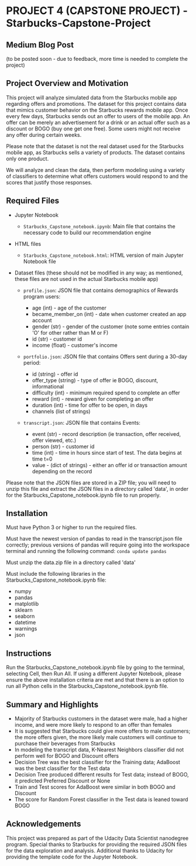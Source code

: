 # PROJECT 4 (CAPSTONE PROJECT) - Starbucks-Capstone-Project

## Medium Blog Post

(to be posted soon - due to feedback, more time is needed to complete the project)

## Project Overview and Motivation

This project will analyze simulated data from the Starbucks mobile app regarding offers and promotions.  The dataset for this project contains data that mimics customer behavior on the Starbucks rewards mobile app. Once every few days, Starbucks sends out an offer to users of the mobile app. An offer can be merely an advertisement for a drink or an actual offer such as a discount or BOGO (buy one get one free). Some users might not receive any offer during certain weeks.

Please note that the dataset is not the real dataset used for the Starbucks mobile app, as Starbucks sells a variety of products.  The dataset contains only one product.

We will analyze and clean the data, then perform modeling using a variety of classifiers to determine what offers customers would respond to and the scores that justify those responses.

## Required Files

- Jupyter Notebook
  - `Starbucks_Capstone_notebook.ipynb`:  Main file that contains the necessary code to build our recommendation engine 

- HTML files
  - `Starbucks_Capstone_notebook.html`:  HTML version of main Jupyter Notebook file

- Dataset files (these should not be modified in any way; as mentioned, these files are not used in the actual Starbucks mobile app)
  - `profile.json`:  JSON file that contains demographics of Rewards program users:
    - age (int) - age of the customer
    - became_member_on (int) - date when customer created an app account
    - gender (str) - gender of the customer (note some entries contain 'O' for other rather than M or F)
    - id (str) - customer id
    - income (float) - customer's income
  
  - `portfolio.json`:  JSON file that contains Offers sent during a 30-day period:
    - id (string) - offer id
    - offer_type (string) - type of offer ie BOGO, discount, informational
    - difficulty (int) - minimum required spend to complete an offer
    - reward (int) - reward given for completing an offer
    - duration (int) - time for offer to be open, in days
    - channels (list of strings)

  - `transcript.json`:  JSON file that contains Events:
    - event (str) - record description (ie transaction, offer received, offer viewed, etc.)
    - person (str) - customer id
    - time (int) - time in hours since start of test. The data begins at time t=0
    - value - (dict of strings) - either an offer id or transaction amount depending on the record

Please note that the JSON files are stored in a ZIP file; you will need to unzip this file and extract the JSON files in a directory called 'data', in order for the Starbucks_Capstone_notebook.ipynb file to run properly.

## Installation

Must have Python 3 or higher to run the required files.

Must have the newest version of pandas to read in the transcript.json file correctly; previous versions of pandas will require going into the workspace terminal and running the following command:  `conda update pandas`

Must unzip the data.zip file in a directory called 'data'

Must include the following libraries in the Starbucks_Capstone_notebook.ipynb file:
- numpy
- pandas
- matplotlib
- sklearn
- seaborn
- datetime
- warnings
- json

## Instructions

Run the Starbucks_Capstone_notebook.ipynb file by going to the terminal, selecting Cell, then Run All.  If using a different Jupyter Notebook, please ensure the above installation criteria are met and that there is an option to run all Python cells in the Starbucks_Capstone_notebook.ipynb file.

## Summary and Highlights

- Majority of Starbucks customers in the dataset were male, had a higher income, and were more likely to respond to an offer than females
- It is suggested that Starbucks could give more offers to male customers; the more offers given, the more likely male customers will continue to purchase their beverages from Starbucks
- In modeling the transcript data, K-Nearest Neighbors classifier did not perform well for BOGO and Discount offers
- Decision Tree was the best classifier for the Training data; AdaBoost was the best classifier for the Test data
- Decision Tree produced different results for Test data; instead of BOGO, it predicted Preferred Discount or None
- Train and Test scores for AdaBoost were similar in both BOGO and Discount
- The score for Random Forest classifier in the Test data is leaned toward BOGO

## Acknowledgements

This project was prepared as part of the Udacity Data Scientist nanodegree program.  Special thanks to Starbucks for providing the required JSON files for the data exploration and analysis.  Additional thanks to Udacity for providing the template code for the Jupyter Notebook.
